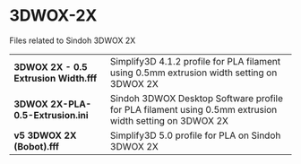 # 3DWOX-2X
Files related to Sindoh 3DWOX 2X

|||
|-|-|
|__3DWOX 2X - 0.5 Extrusion Width.fff__|Simplify3D 4.1.2 profile for PLA filament using 0.5mm extrusion width setting on 3DWOX 2X|
|__3DWOX 2X-PLA-0.5-Extrusion.ini__|Sindoh 3DWOX Desktop Software profile for PLA filament using 0.5mm extrusion width setting on 3DWOX 2X|
|__v5 3DWOX 2X (Bobot).fff__|Simplify3D 5.0 profile for PLA on Sindoh 3DWOX 2X|
